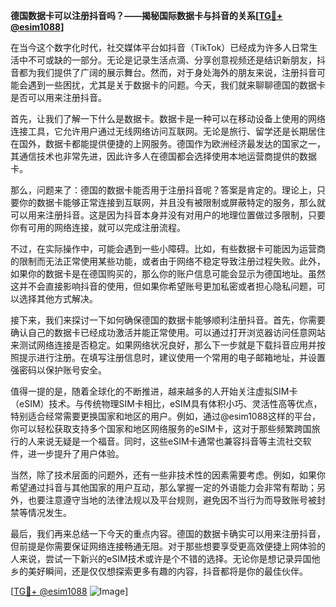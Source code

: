 **德国数据卡可以注册抖音吗？——揭秘国际数据卡与抖音的关系[[TG💪+ @esim1088](https://t.me/s/esim1088)]**

在当今这个数字化时代，社交媒体平台如抖音（TikTok）已经成为许多人日常生活中不可或缺的一部分。无论是记录生活点滴、分享创意视频还是结识新朋友，抖音都为我们提供了广阔的展示舞台。然而，对于身处海外的朋友来说，注册抖音可能会遇到一些困扰，尤其是关于数据卡的问题。今天，我们就来聊聊德国的数据卡是否可以用来注册抖音。

首先，让我们了解一下什么是数据卡。数据卡是一种可以在移动设备上使用的网络连接工具，它允许用户通过无线网络访问互联网。无论是旅行、留学还是长期居住在国外，数据卡都能提供便捷的上网服务。德国作为欧洲经济最发达的国家之一，其通信技术也非常先进，因此许多人在德国都会选择使用本地运营商提供的数据卡。

那么，问题来了：德国的数据卡能否用于注册抖音呢？答案是肯定的。理论上，只要你的数据卡能够正常连接到互联网，并且没有被限制或屏蔽特定的服务，那么就可以用来注册抖音。这是因为抖音本身并没有对用户的地理位置做过多限制，只要你有可用的网络连接，就可以完成注册流程。

不过，在实际操作中，可能会遇到一些小障碍。比如，有些数据卡可能因为运营商的限制而无法正常使用某些功能，或者由于网络不稳定导致注册过程失败。此外，如果你的数据卡是在德国购买的，那么你的账户信息可能会显示为德国地址。虽然这并不会直接影响抖音的使用，但如果你希望账号更加私密或者担心隐私问题，可以选择其他方式解决。

接下来，我们来探讨一下如何确保德国的数据卡能够顺利注册抖音。首先，你需要确认自己的数据卡已经成功激活并能正常使用。可以通过打开浏览器访问任意网站来测试网络连接是否稳定。如果网络状况良好，那么下一步就是下载抖音应用并按照提示进行注册。在填写注册信息时，建议使用一个常用的电子邮箱地址，并设置强密码以保护账号安全。

值得一提的是，随着全球化的不断推进，越来越多的人开始关注虚拟SIM卡（eSIM）技术。与传统物理SIM卡相比，eSIM具有体积小巧、灵活性高等优点，特别适合经常需要更换国家和地区的用户。例如，通过@esim1088这样的平台，你可以轻松获取支持多个国家和地区网络服务的eSIM卡，这对于那些频繁跨国旅行的人来说无疑是一个福音。同时，这些eSIM卡通常也兼容抖音等主流社交软件，进一步提升了用户体验。

当然，除了技术层面的问题外，还有一些非技术性的因素需要考虑。例如，如果你希望通过抖音与其他国家的用户互动，那么掌握一定的外语能力会非常有帮助；另外，也要注意遵守当地的法律法规以及平台规则，避免因不当行为而导致账号被封禁等情况发生。

最后，我们再来总结一下今天的重点内容。德国的数据卡确实可以用来注册抖音，但前提是你需要保证网络连接畅通无阻。对于那些想要享受更高效便捷上网体验的人来说，尝试一下新兴的eSIM技术或许是个不错的选择。无论你是想记录异国他乡的美好瞬间，还是仅仅想探索更多有趣的内容，抖音都将是你的最佳伙伴。

[[TG💪+ @esim1088](https://t.me/s/esim1088) ![Image](https://i.postimg.cc/4NQfJmqS/Snipaste-2025-05-13-00-14-12.png)]